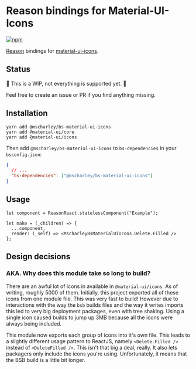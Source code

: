 # Reason bindings for Material-UI-Icons

[![npm](https://img.shields.io/npm/v/@mscharley/bs-material-ui-icons.svg)](https://www.npmjs.com/package/@mscharley/bs-material-ui-icons)

[Reason](https://reasonml.github.io/) bindings for [material-ui-icons](https://github.com/callemall/material-ui).

## Status

🚧 This is a WIP, not everything is supported yet. 🚧

Feel free to create an issue or PR if you find anything missing.

## Installation

```
yarn add @mscharley/bs-material-ui-icons
yarn add @material-ui/core
yarn add @material-ui/icons
```

Then add `@mscharley/bs-material-ui-icons` to `bs-dependencies` in your `bsconfig.json`:

```json
{
  // ...
  "bs-dependencies": ["@mscharley/bs-material-ui-icons"]
}
```

## Usage

```reason
let component = ReasonReact.statelessComponent("Example");

let make = (_children) => {
  ...component,
  render: (_self) => <MscharleyBsMaterialUiIcons.Delete.Filled />
};
```

## Design decisions

### AKA. Why does this module take so long to build?

There are an awful lot of icons in available in `@material-ui/icons`. As of writing, roughly 5000 of them. Initially, this project exported all of these icons from one module file. This was very fast to build! However due to interactions with the way the `bsb` builds files and the way it writes imports this led to very big deployment packages, even with tree shaking. Using a single icon caused builds to jump up 3MB because all the icons were always being included.

This module now exports each group of icons into it's own file. This leads to a slightly different usage pattern to ReactJS, namely `<Delete.Filled />` instead of `<DeleteFilled />`. This isn't that big a deal, really. It also lets packagers only include the icons you're using. Unfortunately, it means that the BSB build is a little bit longer.
